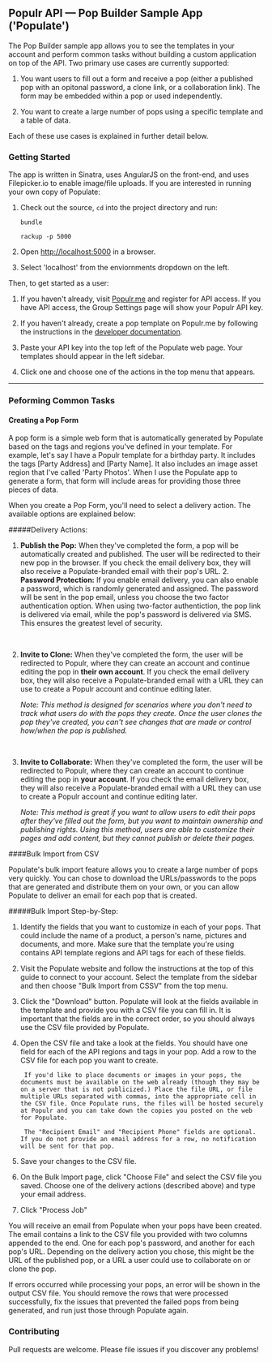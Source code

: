 ## Populr API — Pop Builder Sample App ('Populate')

The Pop Builder sample app allows you to see the templates in your account and perform common tasks without building a custom application on top of the API. Two primary use cases are currently supported:

1. You want users to fill out a form and receive a pop (either a published pop with an opitonal password, a clone link, or a collaboration link). The form may be embedded within a pop or used independently.

2. You want to create a large number of pops using a specific template and a table of data.

Each of these use cases is explained in further detail below.

### Getting Started

 The app is written in Sinatra, uses AngularJS on the front-end, and uses Filepicker.io to enable image/file uploads. If you are interested in running your own copy of Populate:

1. Check out the source, `cd` into the project directory and run:

    `bundle`

    `rackup -p 5000`

2. Open [http://localhost:5000](http://localhost:5000) in a browser.

3. Select 'localhost' from the enviornments dropdown on the left.


Then, to get started as a user:

1. If you haven't already, visit [Populr.me](http://Populr.me) and register for API access. If you have API access, the Group Settings page will show your Populr API key.

2. If you haven't already, create a pop template on Populr.me by following the instructions in the [developer documentation](http://developers.populr.me).

3. Paste your API key into the top left of the Populate web page. Your templates should appear in the left sidebar.

4. Click one and choose one of the actions in the top menu that appears.


-----

### Peforming Common Tasks

#### Creating a Pop Form

A pop form is a simple web form that is automatically generated by Populate based on the tags and regions you've defined in your template. For example, let's say I have a Populr template for a birthday party. It includes the tags [Party Address] and [Party Name]. It also includes an image asset region that I've called 'Party Photos'. When I use the Populate app to generate a form, that form will include areas for providing those three pieces of data.

When you create a Pop Form, you'll need to select a delivery action. The available options are explained below:

#####Delivery Actions:


1. **Publish the Pop:** When they've completed the form, a pop will be automatically created and published. The user will be redirected to their new pop in the browser.  If you check the email delivery box, they will also receive a Populate-branded email with their pop's URL.
	2. **Password Protection:** If you enable email delivery, you can also enable a password, which is randomly generated and assigned. The password will be sent in the pop email, unless you choose the two factor authentication option. When using two-factor authentiction, the pop link is delivered via email, while the pop's password is delivered via SMS. This ensures the greatest level of security.


	 
2. **Invite to Clone:** When they've completed the form, the user will be redirected to Populr, where they can create an account and continue editing the pop in **their own account**. If you check the email delivery box, they will also receive a Populate-branded email with a URL they can use to create a Populr account and continue editing later.

	*Note: This method is designed for scenarios where you don't need to track what users do with the pops they create. Once the user clones the pop they've created, you can't see changes that are made or control how/when the pop is published.*


	 
3. **Invite to Collaborate:** When they've completed the form, the user will be redirected to Populr, where they can create an account to continue editing the pop in **your account**. If you check the email delivery box, they will also receive a Populate-branded email with a URL they can use to create a Populr account and continue editing later.

	*Note: This method is great if you want to allow users to edit their pops after they've filled out the form, but you want to maintain ownership and publishing rights. Using this method, users are able to customize their pages and add content, but they cannot publish or delete their pages.*

####Bulk Import from CSV

Populate's bulk import feature allows you to create a large number of pops very quickly. You can chose to download the URLs/passwords to the pops that are generated and distribute them on your own, or you can allow Populate to deliver an email for each pop that is created.

#####Bulk Import Step-by-Step:

1. Identify the fields that you want to customize in each of your pops. That could include the name of a product, a person's name, pictures and documents, and more. Make sure that the template you're using contains API template regions and API tags for each of these fields.

2. Visit the Populate website and follow the instructions at the top of this guide to connect to your account. Select the template from the sidebar and then choose "Bulk Import from CSSV" from the top menu.
3. Click the "Download" button. Populate will look at the fields available in the template and provide you with a CSV file you can fill in. It is important that the fields are in the correct order, so you should always use the CSV file provided by Populate.

4. Open the CSV file and take a look at the fields. You should have one field for each of the API regions and tags in your pop. Add a row to the CSV file for each pop you want to create.

 		If you'd like to place documents or images in your pops, the documents must be available on the web already (though they may be on a server that is not publicized.) Place the file URL, or file multiple URLs separated with commas, into the appropriate cell in the CSV file. Once Populate runs, the files will be hosted securely at Populr and you can take down the copies you posted on the web for Populate.

		The "Recipient Email" and "Recipient Phone" fields are optional. If you do not provide an email address for a row, no notification will be sent for that pop.

5. Save your changes to the CSV file.
5. On the Bulk Import page, click "Choose File" and select the CSV file you saved. Choose one of the 	delivery actions (described above) and type your email address.
6. Click "Process Job"

You will receive an email from Populate when your pops have been created. The email contains a link to the CSV file you provided with two columns appended to the end. One for each pop's password, and another for each pop's URL. Depending on the delivery action you chose, this might be the URL of the published pop, or a URL a user could use to collaborate on or clone the pop.

If errors occurred while processing your pops, an error will be shown in the output CSV file. You should remove the rows that were processed successfully, fix the issues that prevented the failed pops from being generated, and run just those through Populate again.

### Contributing

Pull requests are welcome. Please file issues if you discover any problems!